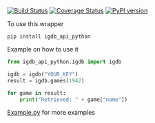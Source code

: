 [![Build Status](https://travis-ci.org/igdb/igdb_api_python.svg?branch=master)](https://travis-ci.org/igdb/igdb_api_python)
[![Coverage Status](https://coveralls.io/repos/github/igdb/igdb_api_python/badge.svg?branch=master)](https://coveralls.io/github/igdb/igdb_api_python?branch=master)
[![PyPI version](https://badge.fury.io/py/igdb-api-python.svg)](https://badge.fury.io/py/igdb-api-python)

To use this wrapper

`pip install igdb_api_python`

Example on how to use it

```python
from igdb_api_python.igdb import igdb

igdb = igdb("YOUR_KEY")
result = igdb.games(1942)

for game in result:
    print("Retrieved: " + game["name"])
```

[Example.py](https://github.com/igdb/igdb_api_python/blob/master/example.py) for more examples
